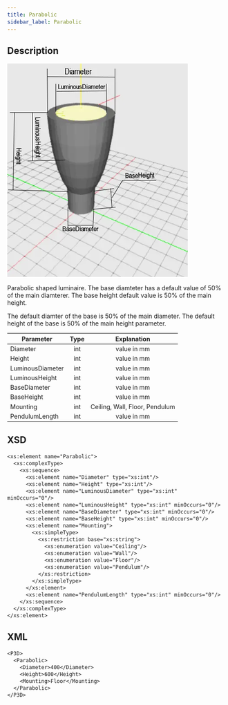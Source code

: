```yaml
---
title: Parabolic
sidebar_label: Parabolic
---
```


## Description

![Parabolic Luminaire ](/img/docs/geometry/parametric/parabolic.webp)

Parabolic shaped luminaire. The base diamteter has a default value of 50% of the main diamterer. The base height default value is 50% of the main height.

The default diamter of the base is 50% of the main diameter.
The default height of the base is 50% of the main height parameter.

| Parameter        | Type |          Explanation           |
| ---------------- | :--: | :----------------------------: |
| Diameter         | int  |          value in mm           |
| Height           | int  |          value in mm           |
| LuminousDiameter | int  |          value in mm           |
| LuminousHeight   | int  |          value in mm           |
| BaseDiameter     | int  |          value in mm           |
| BaseHeight       | int  |          value in mm           |
| Mounting         | int  | Ceiling, Wall, Floor, Pendulum |
| PendulumLength   | int  |          value in mm           |

## XSD

    <xs:element name="Parabolic">
      <xs:complexType>
        <xs:sequence>
          <xs:element name="Diameter" type="xs:int"/>
          <xs:element name="Height" type="xs:int"/>
          <xs:element name="LuminousDiameter" type="xs:int" minOccurs="0"/>
          <xs:element name="LuminousHeight" type="xs:int" minOccurs="0"/>
          <xs:element name="BaseDiameter" type="xs:int" minOccurs="0"/>
          <xs:element name="BaseHeight" type="xs:int" minOccurs="0"/>
          <xs:element name="Mounting">
            <xs:simpleType>
              <xs:restriction base="xs:string">
                <xs:enumeration value="Ceiling"/>
                <xs:enumeration value="Wall"/>
                <xs:enumeration value="Floor"/>
                <xs:enumeration value="Pendulum"/>
              </xs:restriction>
            </xs:simpleType>
          </xs:element>
          <xs:element name="PendulumLength" type="xs:int" minOccurs="0"/>
        </xs:sequence>
      </xs:complexType>
    </xs:element>

## XML

    <P3D>
      <Parabolic>
        <Diameter>400</Diameter>
        <Height>600</Height>
        <Mounting>Floor</Mounting>
      </Parabolic>
    </P3D>
